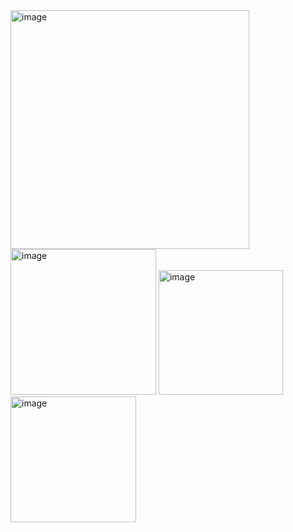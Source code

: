 <img width="382" alt="image" src="https://github.com/user-attachments/assets/8072053f-403a-4a84-9ae2-1fe2af13be64" />
<img width="233" alt="image" src="https://github.com/user-attachments/assets/eeb69715-f56e-4579-b2dd-ed0b448ab109" />
<img width="199" alt="image" src="https://github.com/user-attachments/assets/559421da-49d3-49b7-89ee-d71edc3e8722" />
<img width="201" alt="image" src="https://github.com/user-attachments/assets/64d5eeb0-05cb-4b50-a412-0a68b19a26c2" />

